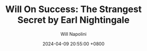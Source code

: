 ---
title: "Will On Success: The Strangest Secret by Earl Nightingale"
author: Will Napolini
date: 2024-04-09 20:55:00 +0800
categories: [Mindset, Book-summaries]
tags:
  [
    earl-nightingale,
    the-strangest-secret,
    self-help,
    success,
    motivation,
    mindset,
    personal-development,
    self-improvement,
    positive-thinking,
    goal-setting,
    mental-attitude,
    optimism,
    the-law-of-attraction,
    success-mindset,
    abundance-mentality,
    earl-nightingale-quotes,
    belief,
    self-confidence,
    personal-achievement,
    visualization,
    motivation-speaker,
    the-power-of-positive-thinking,
    earl-nightingale-philosophy,
    motivation-and-success,
    human-potential,
    self-esteem,
    earl-nightingale-books,
    success-principles,
    positive-mentality,
    self-actualization,
    personal-growth,
    the-strangest-secret-review,
    earl-nightingale-influence,
    success-psychology,
    self-discipline,
    personal-success,
    the-strangest-secret-summary,
    earl-nightingale-legacy
  ]
image: https://pbs.twimg.com/media/GO2GIN_WEAA0ytp?format=jpg&name=large
alt: "Will On Success: The Strangest Secret by Earl Nightingale"
fallback:
  - 
  # Replace with the URL of your backup image
  -
  # Replace with the URL of your backup image
---